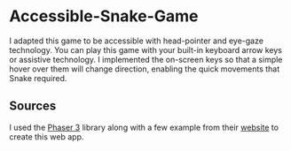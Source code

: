 # Accessible-Snake-Game

I adapted this game to be accessible with head-pointer and eye-gaze technology.  You can play this game with your built-in keyboard arrow keys or assistive technology.  I implemented the on-screen keys so that a simple hover over them will change direction, enabling the quick movements that Snake required.  


## Sources

I used the [Phaser 3](https://github.com/photonstorm/phaser) library along with a few example from their [website](https://phaser.io/examples) to create this web app.
